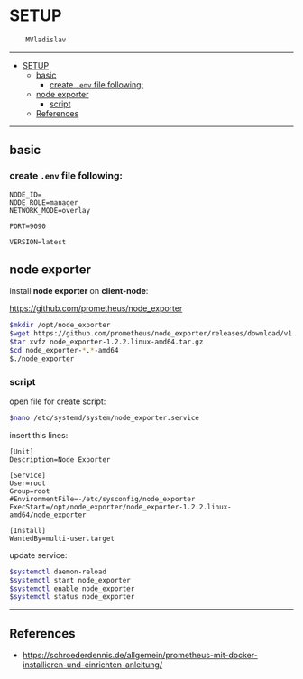 # SETUP

```sh
    MVladislav
```

---

- [SETUP](#setup)
  - [basic](#basic)
    - [create `.env` file following:](#create-env-file-following)
  - [node exporter](#node-exporter)
    - [script](#script)
  - [References](#references)

---

## basic

### create `.env` file following:

```env
NODE_ID=
NODE_ROLE=manager
NETWORK_MODE=overlay

PORT=9090

VERSION=latest
```

## node exporter

install **node exporter** on **client-node**:

<https://github.com/prometheus/node_exporter>

```sh
$mkdir /opt/node_exporter
$wget https://github.com/prometheus/node_exporter/releases/download/v1.2.2/node_exporter-1.2.2.linux-amd64.tar.gz
$tar xvfz node_exporter-1.2.2.linux-amd64.tar.gz
$cd node_exporter-*.*-amd64
$./node_exporter
```

### script

open file for create script:

```sh
$nano /etc/systemd/system/node_exporter.service
```

insert this lines:

```service
[Unit]
Description=Node Exporter

[Service]
User=root
Group=root
#EnvironmentFile=-/etc/sysconfig/node_exporter
ExecStart=/opt/node_exporter/node_exporter-1.2.2.linux-amd64/node_exporter

[Install]
WantedBy=multi-user.target
```

update service:

```sh
$systemctl daemon-reload
$systemctl start node_exporter
$systemctl enable node_exporter
$systemctl status node_exporter
```

---

## References

- <https://schroederdennis.de/allgemein/prometheus-mit-docker-installieren-und-einrichten-anleitung/>
